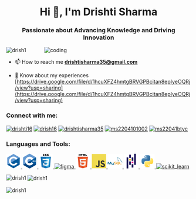 
<h1 align="center">Hi 👋, I'm Drishti Sharma</h1>
<h3 align="center">Passionate about Advancing Knowledge and Driving Innovation</h3>
<img  align = "right" alt = "coding" width = "400" src = "https://physicsgurukul.files.wordpress.com/2019/02/character-1.gif">
<p align="left"> <img src="https://komarev.com/ghpvc/?username=drish1&label=Profile%20views&color=0e75b6&style=flat" alt="drish1" /> </p>

- 📫 How to reach me **drishtisharma35@gmail.com**

- 📄 Know about my experiences [https://drive.google.com/file/d/1hcuXFZ4hmtgBRVGPBcitan8epIyeOQRj/view?usp=sharing](https://drive.google.com/file/d/1hcuXFZ4hmtgBRVGPBcitan8epIyeOQRj/view?usp=sharing)

<h3 align="left">Connect with me:</h3>
<p align="left">
<a href="https://linkedin.com/in/drishti16" target="blank"><img align="center" src="https://raw.githubusercontent.com/rahuldkjain/github-profile-readme-generator/master/src/images/icons/Social/linked-in-alt.svg" alt="drishti16" height="30" width="40" /></a>
<a href="https://dribbble.com/drish16" target="blank"><img align="center" src="https://raw.githubusercontent.com/rahuldkjain/github-profile-readme-generator/master/src/images/icons/Social/dribbble.svg" alt="drish16" height="30" width="40" /></a>
<a href="https://www.behance.net/drishtisharma35" target="blank"><img align="center" src="https://raw.githubusercontent.com/rahuldkjain/github-profile-readme-generator/master/src/images/icons/Social/behance.svg" alt="drishtisharma35" height="30" width="40" /></a>
<a href="https://www.leetcode.com/ms2204101002" target="blank"><img align="center" src="https://raw.githubusercontent.com/rahuldkjain/github-profile-readme-generator/master/src/images/icons/Social/leet-code.svg" alt="ms2204101002" height="30" width="40" /></a>
<a href="https://auth.geeksforgeeks.org/user/ms22041btyc" target="blank"><img align="center" src="https://raw.githubusercontent.com/rahuldkjain/github-profile-readme-generator/master/src/images/icons/Social/geeks-for-geeks.svg" alt="ms22041btyc" height="30" width="40" /></a>
</p>

<h3 align="left">Languages and Tools:</h3>
<p align="left"> <a href="https://www.cprogramming.com/" target="_blank" rel="noreferrer"> <img src="https://raw.githubusercontent.com/devicons/devicon/master/icons/c/c-original.svg" alt="c" width="40" height="40"/> </a> <a href="https://www.w3schools.com/cpp/" target="_blank" rel="noreferrer"> <img src="https://raw.githubusercontent.com/devicons/devicon/master/icons/cplusplus/cplusplus-original.svg" alt="cplusplus" width="40" height="40"/> </a> <a href="https://www.w3schools.com/css/" target="_blank" rel="noreferrer"> <img src="https://raw.githubusercontent.com/devicons/devicon/master/icons/css3/css3-original-wordmark.svg" alt="css3" width="40" height="40"/> </a> <a href="https://www.figma.com/" target="_blank" rel="noreferrer"> <img src="https://www.vectorlogo.zone/logos/figma/figma-icon.svg" alt="figma" width="40" height="40"/> </a> <a href="https://www.w3.org/html/" target="_blank" rel="noreferrer"> <img src="https://raw.githubusercontent.com/devicons/devicon/master/icons/html5/html5-original-wordmark.svg" alt="html5" width="40" height="40"/> </a> <a href="https://developer.mozilla.org/en-US/docs/Web/JavaScript" target="_blank" rel="noreferrer"> <img src="https://raw.githubusercontent.com/devicons/devicon/master/icons/javascript/javascript-original.svg" alt="javascript" width="40" height="40"/> </a> <a href="https://www.mysql.com/" target="_blank" rel="noreferrer"> <img src="https://raw.githubusercontent.com/devicons/devicon/master/icons/mysql/mysql-original-wordmark.svg" alt="mysql" width="40" height="40"/> </a> <a href="https://pandas.pydata.org/" target="_blank" rel="noreferrer"> <img src="https://raw.githubusercontent.com/devicons/devicon/2ae2a900d2f041da66e950e4d48052658d850630/icons/pandas/pandas-original.svg" alt="pandas" width="40" height="40"/> </a> <a href="https://www.python.org" target="_blank" rel="noreferrer"> <img src="https://raw.githubusercontent.com/devicons/devicon/master/icons/python/python-original.svg" alt="python" width="40" height="40"/> </a> <a href="https://scikit-learn.org/" target="_blank" rel="noreferrer"> <img src="https://upload.wikimedia.org/wikipedia/commons/0/05/Scikit_learn_logo_small.svg" alt="scikit_learn" width="40" height="40"/> </a> </p>

<p><img align="left" src="https://github-readme-stats.vercel.app/api/top-langs?username=drish1&show_icons=true&locale=en&layout=compact" alt="drish1" /></p>

<p>&nbsp;<img align="center" src="https://github-readme-stats.vercel.app/api?username=drish1&show_icons=true&locale=en" alt="drish1" /></p>

<p><img align="center" src="https://github-readme-streak-stats.herokuapp.com/?user=drish1&" alt="drish1" /></p>
